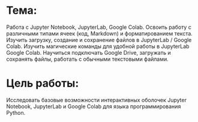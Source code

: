 # Тема: 
Работа с Jupyter Notebook, JupyterLab, Google Colab. Освоить работу с различными типами ячеек (код, Markdown) и форматированием текста. Изучить загрузку, создание и сохранение файлов в JupyterLab / Google Colab. Изучить магические команды для удобной работы в JupyterLab Google Colab. Научиться подключать Google Drive, загружать и сохранять файлы, работать с обычными текстовыми файлами.

# Цель работы: 
Исследовать базовые возможности интерактивных оболочек Jupyter Notebook, JupyterLab и Google Colab для языка программирования Python.

